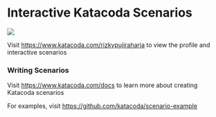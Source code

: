 # Interactive Katacoda Scenarios

[![](http://shields.katacoda.com/katacoda/rizkypujiraharja/count.svg)](https://www.katacoda.com/rizkypujiraharja "Get your profile on Katacoda.com")

Visit https://www.katacoda.com/rizkypujiraharja to view the profile and interactive scenarios

### Writing Scenarios
Visit https://www.katacoda.com/docs to learn more about creating Katacoda scenarios

For examples, visit https://github.com/katacoda/scenario-example
